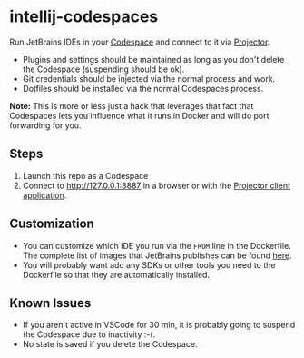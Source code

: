 # intellij-codespaces
Run JetBrains IDEs in your [Codespace](https://github.com/features/codespaces) and connect to it via [Projector](https://blog.jetbrains.com/blog/2021/03/11/projector-is-out/).

* Plugins and settings should be maintained as long as you don't delete the Codespace (suspending should be ok).
* Git credentials should be injected via the normal process and work.
* Dotfiles should be installed via the normal Codespaces process.

**Note:** This is more or less just a hack that leverages that fact that Codespaces lets you influence what it runs in Docker and will do port forwarding for you.

## Steps
1. Launch this repo as a Codespace
1. Connect to http://127.0.0.1:8887 in a browser or with the [Projector client application](https://github.com/JetBrains/projector-client/releases).

## Customization
* You can customize which IDE you run via the `FROM` line in the Dockerfile.  The complete list of images that JetBrains publishes can be found [here](https://github.com/JetBrains/projector-docker#run-jetbrains-ide-in-docker).
* You will probably want add any SDKs or other tools you need to the Dockerfile so that they are automatically installed.

## Known Issues
* If you aren't active in VSCode for 30 min, it is probably going to suspend the Codespace due to inactivity :-(.
* No state is saved if you delete the Codespace.
